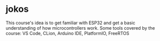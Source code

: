 # jokos
This course's idea is to get familiar with ESP32 and get a basic understanding of how microcontrollers work. Some tools covered by the course:
VS Code, CLion, Arduino IDE, PlatformIO, FreeRTOS
